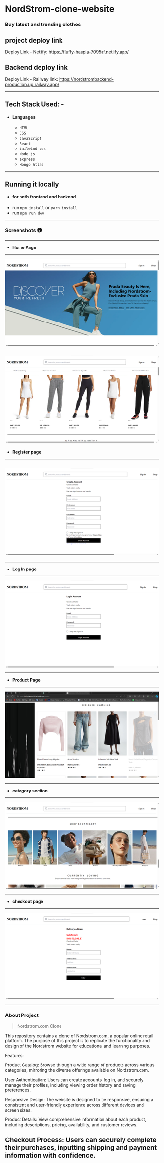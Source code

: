 

# NordStrom-clone-website

<h3>Buy latest and trending clothes</h3>



## project deploy link
  Deploy Link -
  Netlify: https://fluffy-haupia-7095af.netlify.app/
## Backend deploy link
  Deploy Link -
  Railway link: https://nordstrombackend-production.up.railway.app/


---

## Tech Stack Used: -

- #### Languages
  - `HTML`
  - `CSS`
  - `JavaScript `
  - `React`
  - `tailwind css`
  - `Node js`
  - `express`
  - `Mongo Atlas`
  
---
## Running it locally
- #### for both frontend and backend
- run `npm install` or `yarn install`
- run `npm run dev`

---
### Screenshots :camera:

---
- **Home Page**
---
![Nordstorm](./assets/home.png)

![1 2](./assets/home2.png)
---
- **Register page**
---
![sign](./assets/SignIn.png)
---



---
- **Log In page**

---
![Login](./assets/login.png)

---
- **Product Page**
---
![product](./assets/Products.png)


---
- **category section**
---
![category](./assets/category.png)


---
- **checkout page**
---
![checkout](./assets/checkout.png)


---
### About Project

> Nordstrom.com Clone

This repository contains a clone of Nordstrom.com, a popular online retail platform. The purpose of this project is to replicate the functionality and design of the Nordstrom website for educational and learning purposes.

Features:

Product Catalog: Browse through a wide range of products across various categories, mirroring the diverse offerings available on Nordstrom.com.

User Authentication: Users can create accounts, log in, and securely manage their profiles, including viewing order history and saving preferences.

Responsive Design: The website is designed to be responsive, ensuring a consistent and user-friendly experience across different devices and screen sizes.

Product Details: View comprehensive information about each product, including descriptions, pricing, availability, and customer reviews.

Checkout Process: Users can securely complete their purchases, inputting shipping and payment information with confidence.
---